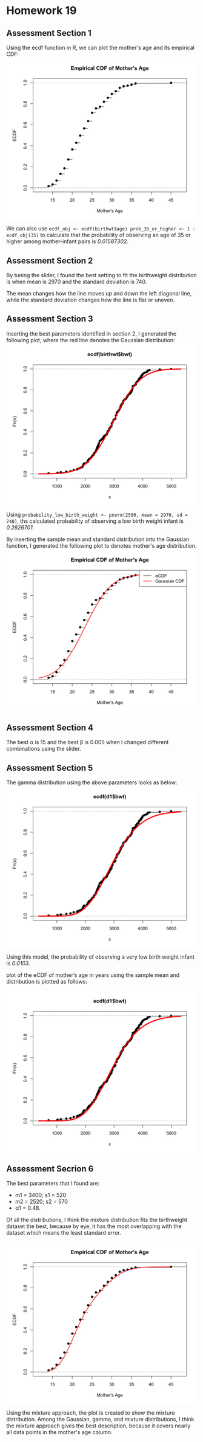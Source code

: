 # Homework 19
## Assessment Section 1
Using the ecdf function in R, we can plot the mother's age and its empirical CDF:
![image](a1.png)

We can also use ``ecdf_obj <- ecdf(birthwt$age)
prob_35_or_higher <- 1 - ecdf_obj(35)`` to calculate that the probability of observing an age of 35 or higher among mother-infant pairs is *0.01587302*.

## Assessment Section 2
By tuning the slider, I found the best setting to fit the birthweight distribution is when mean is 2970 and the standard deviation is 740.

The mean changes how the line moves up and down the left diagonal line, while the standard deviation changes how the line is flat or uneven.

## Assessment Section 3
Inserting the best parameters identified in section 2, I generated the following plot, where the red line denotes the Gaussian distribution:
![image](a3.png)

Using ```probability_low_birth_weight <- pnorm(2500, mean = 2970, sd = 740)```, ths calculated probability of observing a low birth weight infant is *0.2626701*.

By inserting the sample mean and standard distribution into the Gaussian function, I generated the following plot to denotes mother's age distribution.
![image](a32.png)


## Assessment Section 4
The best α is 15 and the best β is 0.005 when I changed different combinations using the slider.

## Assessment Section 5
The gamma distribution using the above parameters looks as below:
![image](a4.png)

Using this model, the probability of observing a very low birth weight infant is *0.0103*.

plot of the eCDF of mother’s age in years using the sample mean and distribution is plotted as follows:

![image](a4.png)

## Assessment Secrion 6
The best parameters that I found are:
- m1 = 3400; s1 = 520
- m2 = 2520; s2 = 570
- α1 = 0.48.

Of all the distributions, I think the mixture distribution fits the birthweight dataset the best, because by eye, it has the most overlapping with the dataset which means the least standard error. 

![image](a6.png)

Using the mixture approach, the plot is created to show the mixture distribution. Among the Gaussian, gamma, and mixture distributions, I think the mixture approach gives the best description, because it covers nearly all data points in the mother's age column.

